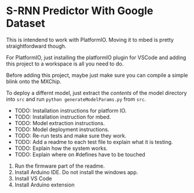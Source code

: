 # S-RNN Predictor With Google Dataset

This is intendend to work with PlatformIO. Moving it to mbed is pretty
straightfordward though.

For PlatformIO, just installing the platformIO plugin for VSCode and adding
this project to a workspace is all you need to do.

Before adding this project, maybe just make sure you can compile a simple blink
onto the MXChip.

To deploy a differnt model, just extract the *contents* of the model directory
into `src` and run `python generateModelParams.py` from `src`.

- TODO: Installation instructions for platform IO.
- TODO: Installation instruction for mbed.
- TODO: Model extraction instructions.
- TODO: Model deployment instructions.
- TODO: Re-run tests and make sure they work.
- TODO: Add a readme to each test file to explain what it is testing.
- TODO: Explain how the system works.
- TODO: Explain where on #defines have to be touched

1. Run the firmware part of the readme.
2. Install Arduino IDE. Do not install the windows app.
3. Install VS Code
4. Install Arduino extension